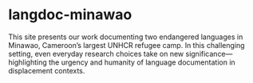 # langdoc-minawao
This site presents our work documenting two endangered languages in Minawao, Cameroon’s largest UNHCR refugee camp. In this challenging setting, even everyday research choices take on new significance—highlighting the urgency and humanity of language documentation in displacement contexts.
